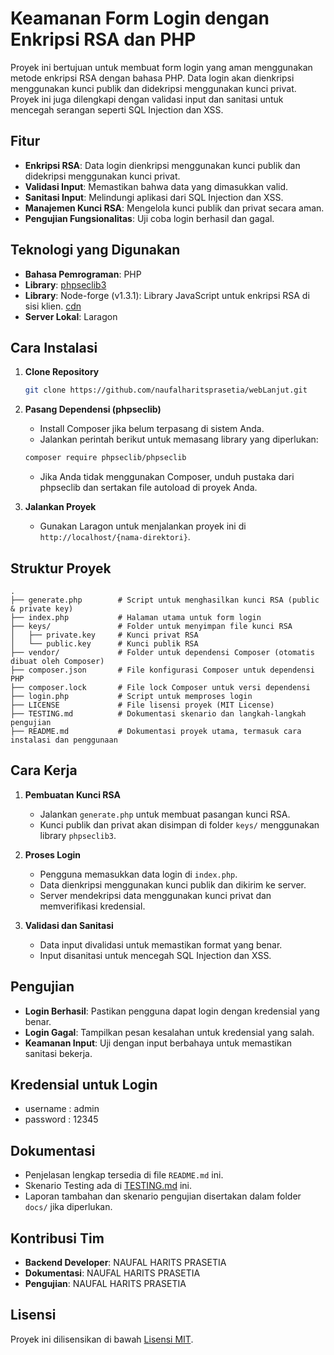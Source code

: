 # Keamanan Form Login dengan Enkripsi RSA dan PHP

Proyek ini bertujuan untuk membuat form login yang aman menggunakan metode enkripsi RSA dengan bahasa PHP. Data login akan dienkripsi menggunakan kunci publik dan didekripsi menggunakan kunci privat. Proyek ini juga dilengkapi dengan validasi input dan sanitasi untuk mencegah serangan seperti SQL Injection dan XSS.

## Fitur

- **Enkripsi RSA**: Data login dienkripsi menggunakan kunci publik dan didekripsi menggunakan kunci privat.
- **Validasi Input**: Memastikan bahwa data yang dimasukkan valid.
- **Sanitasi Input**: Melindungi aplikasi dari SQL Injection dan XSS.
- **Manajemen Kunci RSA**: Mengelola kunci publik dan privat secara aman.
- **Pengujian Fungsionalitas**: Uji coba login berhasil dan gagal.

## Teknologi yang Digunakan

- **Bahasa Pemrograman**: PHP
- **Library**: [phpseclib3](https://github.com/phpseclib/phpseclib)
- **Library**: Node-forge (v1.3.1): Library JavaScript untuk enkripsi RSA di sisi klien. [cdn](https://cdn.jsdelivr.net/npm/node-forge@1.3.1/dist/forge.min.js)
- **Server Lokal**: Laragon

## Cara Instalasi

1. **Clone Repository**

   ```bash
   git clone https://github.com/naufalharitsprasetia/webLanjut.git
   ```

2. **Pasang Dependensi (phpseclib)**

   - Install Composer jika belum terpasang di sistem Anda.
   - Jalankan perintah berikut untuk memasang library yang diperlukan:

   ```bash
   composer require phpseclib/phpseclib
   ```

   - Jika Anda tidak menggunakan Composer, unduh pustaka dari phpseclib dan sertakan file autoload di proyek Anda.

3. **Jalankan Proyek**
   - Gunakan Laragon untuk menjalankan proyek ini di `http://localhost/{nama-direktori}`.

## Struktur Proyek

```plaintext
.
├── generate.php        # Script untuk menghasilkan kunci RSA (public & private key)
├── index.php           # Halaman utama untuk form login
├── keys/               # Folder untuk menyimpan file kunci RSA
│   ├── private.key     # Kunci privat RSA
│   └── public.key      # Kunci publik RSA
├── vendor/             # Folder untuk dependensi Composer (otomatis dibuat oleh Composer)
├── composer.json       # File konfigurasi Composer untuk dependensi PHP
├── composer.lock       # File lock Composer untuk versi dependensi
├── login.php           # Script untuk memproses login
├── LICENSE             # File lisensi proyek (MIT License)
├── TESTING.md          # Dokumentasi skenario dan langkah-langkah pengujian
├── README.md           # Dokumentasi proyek utama, termasuk cara instalasi dan penggunaan
```

## Cara Kerja

1. **Pembuatan Kunci RSA**

   - Jalankan `generate.php` untuk membuat pasangan kunci RSA.
   - Kunci publik dan privat akan disimpan di folder `keys/` menggunakan library `phpseclib3`.

2. **Proses Login**

   - Pengguna memasukkan data login di `index.php`.
   - Data dienkripsi menggunakan kunci publik dan dikirim ke server.
   - Server mendekripsi data menggunakan kunci privat dan memverifikasi kredensial.

3. **Validasi dan Sanitasi**
   - Data input divalidasi untuk memastikan format yang benar.
   - Input disanitasi untuk mencegah SQL Injection dan XSS.

## Pengujian

- **Login Berhasil**: Pastikan pengguna dapat login dengan kredensial yang benar.
- **Login Gagal**: Tampilkan pesan kesalahan untuk kredensial yang salah.
- **Keamanan Input**: Uji dengan input berbahaya untuk memastikan sanitasi bekerja.

## Kredensial untuk Login

- username : admin
- password : 12345

## Dokumentasi

- Penjelasan lengkap tersedia di file `README.md` ini.
- Skenario Testing ada di [TESTING.md](TESTING.md) ini.
- Laporan tambahan dan skenario pengujian disertakan dalam folder `docs/` jika diperlukan.

## Kontribusi Tim

- **Backend Developer**: NAUFAL HARITS PRASETIA
- **Dokumentasi**: NAUFAL HARITS PRASETIA
- **Pengujian**: NAUFAL HARITS PRASETIA

## Lisensi

Proyek ini dilisensikan di bawah [Lisensi MIT](../LICENSE).
